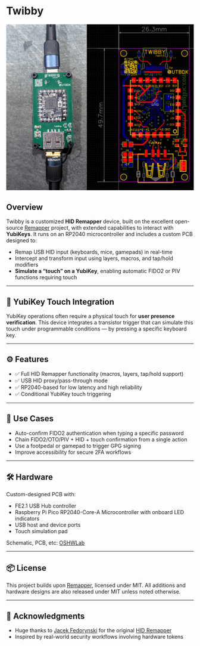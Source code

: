 # Twibby

![](./hardware/imgs/twibby.png)

## Overview

Twibby is a customized **HID Remapper** device, built on the excellent open-source [Remapper](https://www.remapper.org/) project, with extended capabilities to interact with **YubiKeys**. It runs on an RP2040 microcontroller and includes a custom PCB designed to:
  - Remap USB HID input (keyboards, mice, gamepads) in real-time
  - Intercept and transform input using layers, macros, and tap/hold modifiers
  - **Simulate a “touch” on a YubiKey**, enabling automatic FIDO2 or PIV functions requiring touch

---

## 🔐 YubiKey Touch Integration

YubiKey operations often require a physical touch for **user presence verification**. This device integrates a transistor trigger that can simulate this touch under programmable conditions — by pressing a specific keyboard key.

---

## ⚙️ Features

- ✅ Full HID Remapper functionality (macros, layers, tap/hold support)
- ✅ USB HID proxy/pass-through mode
- ✅ RP2040-based for low latency and high reliability
- ✅ Conditional YubiKey touch triggering

---

## 🧩 Use Cases

- Auto-confirm FIDO2 authentication when typing a specific password
- Chain FIDO2/OTO/PIV + HID + touch confirmation from a single action
- Use a footpedal or gamepad to trigger GPG signing
- Improve accessibility for secure 2FA workflows

---

## 🛠️ Hardware

Custom-designed PCB with:
- FE2.1 USB Hub controller
- Raspberry Pi Pico RP2040-Core-A Microcontroller with onboard LED indicators
- USB host and device ports
- Touch simulation pad

Schematic, PCB, etc: [OSHWLab](https://oshwlab.com/buglloc/twibby)

---

## 📦 License

This project builds upon [Remapper](https://github.com/jfedor2/hid-remapper), licensed under MIT. All additions and hardware designs are also released under MIT unless noted otherwise.

---

## 🙌 Acknowledgments

- Huge thanks to [Jacek Fedorynski](https://github.com/jfedor2) for the original [HID Remapper](https://github.com/jfedor2/hid-remapper)
- Inspired by real-world security workflows involving hardware tokens
